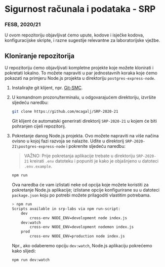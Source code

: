 # Sigurnost računala i podataka - SRP

### FESB, 2020/21

U ovom repozitoriju objavljivat ćemo upute, kodove i isječke kodova, konfiguracijske skripte, i razne sugestije relevantne za laboratorijske vježbe.

## Kloniranje repozitorija

U repozitoriju ćemo objavljivati kompletne projekte koje možete klonirati i pokretati lokalno. To možete napraviti u par jednostavnih koraka koje ćemo pokazati na primjeru Node.js projekta u direktoriju `postgres-express-node`.

1. Instalirajte git klijent, npr. [Git-SMC](https://git-scm.com/downloads).
2. U komandnom prozoru/terminalu, u odgovarajućem direktoriju, izvršite sljedeću naredbu:

    ```sh
    git clone https://github.com/mcagalj/SRP-2020-21
    ```

    Git klijent će automatski generirati direktorij `SRP-2020-21` u kojem će biti pohranjen cijeli repozitorij.

3. Pokretanje danog Node.js projekta. Ovo možete napraviti na više načina ovisno u kojoj fazi razvoja se nalazite. Uđite u direktorij `SRP-2020-21\postgres-express-node` i pokrenite sljedeću naredbu:
   
   > VAŽNO: Prije pokretanja aplikacije trebate u direktoriju `SRP-2020-21` kreirati `.env` datoteku i popuniti je kako je objašnjeno u datoteci `.env.example`. 

    ```sh
    npm run
    ```

    Ova naredba će vam izlistati neke od opcija koje možete koristiti za pokretanje Node.js aplikacije; izlistane opcije konfigurirane su u datoteci `package.json` koju po potrebi možete prilagoditi vlastitim potrebama.

    ```sh
    > npm run
    Scripts available in srp-labs via npm run-script:
        dev
            cross-env NODE_ENV=development node index.js
        dev:watch
            cross-env NODE_ENV=development nodemon index.js
        prod
            cross-env NODE_ENV=production node index.js
    ```

    Npr., ako odaberemo opciju `dev:watch`, Node.js aplikaciju pokrećemo kako slijedi:

    ```sh
    npm run dev:watch
    ```
